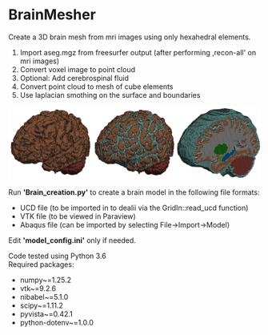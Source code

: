 # BrainMesher

Create a 3D brain mesh from mri images using only hexahedral elements.

1. Import aseg.mgz from freesurfer output (after performing ,recon-all' on mri images)
2. Convert voxel image to point cloud
3. Optional: Add cerebrospinal fluid
4. Convert point cloud to mesh of cube elements
5. Use laplacian smothing on the surface and boundaries

<img alt="Brain Models" src="/images/all_three_mdoels_transpar_bkgd.png?raw=true" title="Three Brain Model types"/>

Run **'Brain_creation.py'** to create a brain model in the following file formats:
* UCD file (to be imported in to dealii via the  GridIn::read_ucd function)
* VTK file (to be viewed in Paraview)
* Abaqus file (can be imported by selecting File->Import->Model)

Edit **'model_config.ini'** only if needed.

Code tested using Python 3.6  
Required packages:
- numpy~=1.25.2
- vtk~=9.2.6
- nibabel~=5.1.0
- scipy~=1.11.2
- pyvista~=0.42.1
- python-dotenv~=1.0.0

